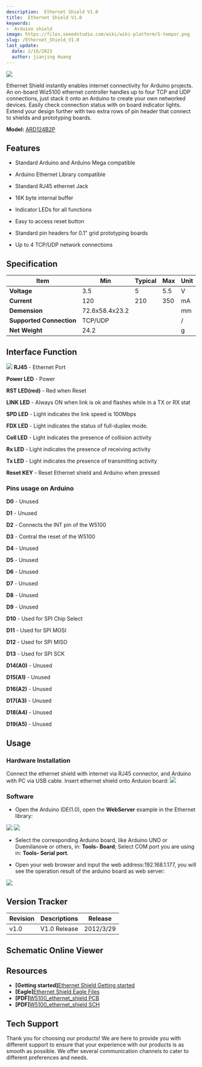 ```yaml
---
description:  Ethernet Shield V1.0
title:  Ethernet Shield V1.0
keywords:
-  Arduino shield
image: https://files.seeedstudio.com/wiki/wiki-platform/S-tempor.png
slug: /Ethernet_Shield_V1.0
last_update:
  date: 2/16/2023
  author: jianjing Huang
---
```


<!-- ---
name:  Ethernet Shield V1.0
category: Discontinued
bzurl:
oldwikiname: Ethernet_Shield_V1.0
prodimagename:
bzprodimageurl:
surveyurl: https://www.research.net/r/Ethernet_Shield_V1-0
sku:
tags:

--- -->
![](https://files.seeedstudio.com/wiki/Ethernet_Shield_V1.0/img/Ethernet_Shield_Pic.jpg)

Ethernet Shield instantly enables internet connectivity for Arduino projects. An on-board Wiz5100 ethernet controller handles up to four TCP and UDP connections, just stack it onto an Arduino to create your own networked devices. Easily check connection status with on board indicator lights. Extend your design further with two extra rows of pin header that connect to shields and prototyping boards.

**Model:** [ARD124B2P](https://www.seeedstudio.com/depot/wiznet-ethernet-shield-w5100-p-518.html?cPath=102)

## Features ##

- Standard Arduino and Arduino Mega compatible

- Arduino Ethernet Library compatible

- Standard RJ45 ethernet Jack

- 16K byte internal buffer

- Indicator LEDs for all functions

- Easy to access reset button

- Standard pin headers for 0.1" grid prototyping boards

- Up to 4 TCP/UDP network connections

## Specification ##

 |Item| Min| Typical| Max| Unit
 |---|---|---|---|---|
 |**Voltage**|3.5|5|5.5|V|
 |**Current**| 120| 210| 350| mA|
|**Demension**| 72.6x58.4x23.2||| mm|
 |**Supported Connection**| TCP/UDP||| /|
 |**Net Weight**|24.2|||g|

## Interface Function ##

![](https://files.seeedstudio.com/wiki/Ethernet_Shield_V1.0/img/Ethernet-hard1.png)
**RJ45** - Ethernet Port

**Power LED** - Power

**RST LED(red)** - Red when Reset

**LINK LED** - Always ON when link is ok and flashes while in a TX or RX stat

**SPD LED** - Light indicates the link speed is 100Mbps

**FDX LED** - Light indicates the status of full-duplex mode.

**Coll LED** - Light indicates the presence of collision activity

**Rx LED** - Light indicates the presence of receiving activity

**Tx LED** - Light indicates the presence of transmitting activity

**Reset KEY** - Reset Ethernet shield and Arduino when pressed

### Pins usage on Arduino ###

**D0** - Unused

**D1** - Unused

**D2** - Connects the INT pin of the W5100

**D3** - Contral the reset of the W5100

**D4** - Unused

**D5** - Unused

**D6** - Unused

**D7** - Unused

**D8** - Unused

**D9** - Unused

**D10** - Used for SPI Chip Select

**D11** - Used for SPI MOSI

**D12** - Used for SPI MISO

**D13** - Used for SPI SCK

**D14(A0)** - Unused

**D15(A1)** - Unused

**D16(A2)** - Unused

**D17(A3)** - Unused

**D18(A4)** - Unused

**D19(A5)** - Unused

## Usage ##

### Hardware Installation ###

Connect the ethernet shield with internet via RJ45 connector, and Arduino with PC via USB cable. Insert ethernet shield onto Arduion board:
![](https://files.seeedstudio.com/wiki/Ethernet_Shield_V1.0/img/Ethernet_shield_hard.jpg)

### Software ###

- Open the Arduino IDE(1.0), open the **WebServer** example in the Ethernet library:

![](https://files.seeedstudio.com/wiki/Ethernet_Shield_V1.0/img/Ethernet_shield1.jpg) ![](https://files.seeedstudio.com/wiki/Ethernet_Shield_V1.0/img/Ethernet_shield3.jpg)

- Select the corresponding Arduino board, like Arduino UNO or Duemilanove or others, in: **Tools- Board**; Select COM port you are using in: **Tools- Serial port**.

- Open your web browser and input the web address:192.168.1.177, you will see the operation result of the arduino board as web server:

![](https://files.seeedstudio.com/wiki/Ethernet_Shield_V1.0/img/Ethernet_shield2.jpg)

## Version Tracker ##

|Revision| Descriptions|Release|
|---|---|---|
|v1.0|V1.0 Release|2012/3/29|

## Schematic Online Viewer

<div className="altium-ecad-viewer" data-project-src="https://files.seeedstudio.com/wiki/Ethernet_Shield_V1.0/res/Ethernet_Shield.zip" style={{borderRadius: '0px 0px 4px 4px', height: 500, borderStyle: 'solid', borderWidth: 1, borderColor: 'rgb(241, 241, 241)', overflow: 'hidden', maxWidth: 1280, maxHeight: 700, boxSizing: 'border-box'}}>
</div>

## Resources ##

- **[Getting started]**[Ethernet Shield Getting started](https://arduino.cc/en/Guide/ArduinoEthernetShield)
- **[Eagle]**[Ethernet Shield Eagle Files](https://files.seeedstudio.com/wiki/Ethernet_Shield_V1.0/res/Ethernet_Shield.zip)
- **[PDF]**[W5100_ethernet_shield PCB](https://files.seeedstudio.com/wiki/Ethernet_Shield_V1.0/res/W5100_ethernet_shield.pdf)
- **[PDF]**[W5100_ethernet_shield SCH](https://files.seeedstudio.com/wiki/Ethernet_Shield_V1.0/res/W5100_ethernet_shield%20SCH.pdf)

## Tech Support

Thank you for choosing our products! We are here to provide you with different support to ensure that your experience with our products is as smooth as possible. We offer several communication channels to cater to different preferences and needs.

<div class="button_tech_support_container">
<a href="https://forum.seeedstudio.com/" class="button_forum"></a> 
<a href="https://www.seeedstudio.com/contacts" class="button_email"></a>
</div>

<div class="button_tech_support_container">
<a href="https://discord.gg/eWkprNDMU7" class="button_discord"></a> 
<a href="https://github.com/Seeed-Studio/wiki-documents/discussions/69" class="button_discussion"></a>
</div>
